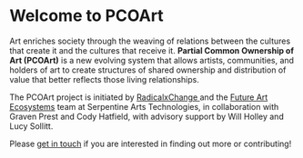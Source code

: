 # Welcome to PCOArt

Art enriches society through the weaving of relations between the cultures that create it and the cultures that receive it. **Partial Common Ownership of Art (PCOArt)** is a new evolving system that allows artists, communities, and holders of art to create structures of shared ownership and distribution of value that better reflects those living relationships.

The PCOArt project is initiated by [RadicalxChange ](https://radicalxchange.org/)and the [Future Art Ecosystems](https://futureartecosystems.org/) team at Serpentine Arts Technologies, in collaboration with Graven Prest and Cody Hatfield, with advisory support by Will Holley and Lucy Sollitt.

Please [get in touch](mailto:victoriai@serpentinegalleries.org) if you are interested in finding out more or contributing!
